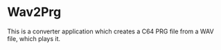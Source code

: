 # Wav2Prg
This is a converter application which creates a C64 PRG file from a WAV file, which plays it. 
